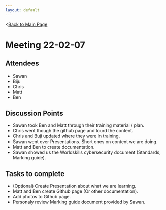 ```yaml
---
layout: default
---
```


<[Back to Main Page](../index.html)

# Meeting 22-02-07
## Attendees
- Sawan
- Biju
- Chris
- Matt
- Ben

## Discussion Points
- Sawan took Ben and Matt through their training material / plan.
- Chris went though the github page and tourd the content.
- Chris and Buji updated where they were in training.
- Sawan went over Presentations. Short ones on content we are doing.
- Matt and Ben to create documentation.
- Sawan showed us the Worldskills cybersecurity document (Standards, Marking guide).

## Tasks to complete
- (Optional) Create Presentation about what we are learning.
- Matt and Ben create Github page (Or other documentation).
- Add photos to Github page.
- Personaly review Marking guide document provided by Sawan.

